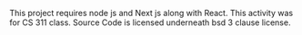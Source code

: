 This project requires node js and Next js along with React. This activity was for CS 311 class. Source Code is licensed underneath bsd 3 clause license. 
